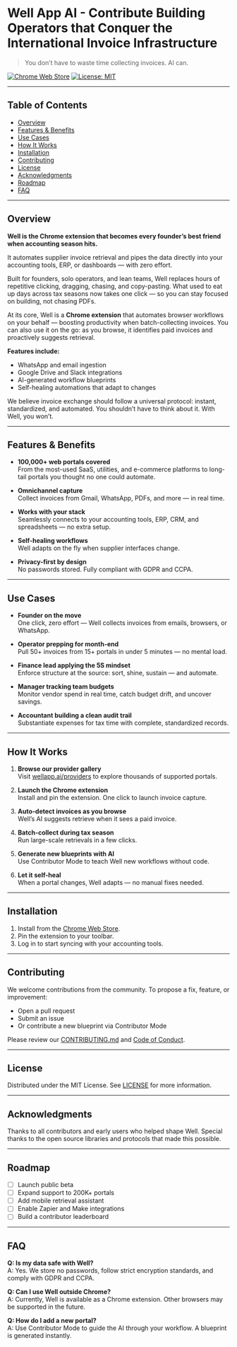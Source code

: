 # Well App AI - Contribute Building Operators that Conquer the International Invoice Infrastructure 

> You don’t have to waste time collecting invoices. AI can.

[![Chrome Web Store](https://img.shields.io/chrome-web-store/v/opeojlhedogedjbonianohhoijlgknna.svg)]([https://chromewebstore.google.com/detail/well/opeojlhedogedjbonianohhoijlgknna])
[![License: MIT](https://img.shields.io/badge/License-MIT-blue.svg)](LICENSE)

---

## Table of Contents

- [Overview](#overview)
- [Features & Benefits](#features--benefits)
- [Use Cases](#use-cases)
- [How It Works](#how-it-works)
- [Installation](#installation)
- [Contributing](#contributing)
- [License](#license)
- [Acknowledgments](#acknowledgments)
- [Roadmap](#roadmap)
- [FAQ](#faq)

---

## Overview

**Well is the Chrome extension that becomes every founder’s best friend when accounting season hits.**

It automates supplier invoice retrieval and pipes the data directly into your accounting tools, ERP, or dashboards — with zero effort.

Built for founders, solo operators, and lean teams, Well replaces hours of repetitive clicking, dragging, chasing, and copy-pasting. What used to eat up days across tax seasons now takes one click — so you can stay focused on building, not chasing PDFs.

At its core, Well is a **Chrome extension** that automates browser workflows on your behalf — boosting productivity when batch-collecting invoices. You can also use it on the go: as you browse, it identifies paid invoices and proactively suggests retrieval.

**Features include:**
- WhatsApp and email ingestion
- Google Drive and Slack integrations
- AI-generated workflow blueprints
- Self-healing automations that adapt to changes

We believe invoice exchange should follow a universal protocol: instant, standardized, and automated. You shouldn’t have to think about it. With Well, you won’t.

---

## Features & Benefits

- **100,000+ web portals covered**  
  From the most-used SaaS, utilities, and e-commerce platforms to long-tail portals you thought no one could automate.

- **Omnichannel capture**  
  Collect invoices from Gmail, WhatsApp, PDFs, and more — in real time.

- **Works with your stack**  
  Seamlessly connects to your accounting tools, ERP, CRM, and spreadsheets — no extra setup.

- **Self-healing workflows**  
  Well adapts on the fly when supplier interfaces change.

- **Privacy-first by design**  
  No passwords stored. Fully compliant with GDPR and CCPA.

---

## Use Cases

- **Founder on the move**  
  One click, zero effort — Well collects invoices from emails, browsers, or WhatsApp.

- **Operator prepping for month-end**  
  Pull 50+ invoices from 15+ portals in under 5 minutes — no mental load.

- **Finance lead applying the 5S mindset**  
  Enforce structure at the source: sort, shine, sustain — and automate.

- **Manager tracking team budgets**  
  Monitor vendor spend in real time, catch budget drift, and uncover savings.

- **Accountant building a clean audit trail**  
  Substantiate expenses for tax time with complete, standardized records.

---

## How It Works

1. **Browse our provider gallery**  
   Visit [wellapp.ai/providers](http://wellapp.ai/providers) to explore thousands of supported portals.

2. **Launch the Chrome extension**  
   Install and pin the extension. One click to launch invoice capture.

3. **Auto-detect invoices as you browse**  
   Well’s AI suggests retrieve when it sees a paid invoice.

4. **Batch-collect during tax season**  
   Run large-scale retrievals in a few clicks.

5. **Generate new blueprints with AI**  
   Use Contributor Mode to teach Well new workflows without code.

6. **Let it self-heal**  
   When a portal changes, Well adapts — no manual fixes needed.

---

## Installation

1. Install from the [Chrome Web Store](https://chrome.google.com/webstore/detail/opeojlhedogedjbonianohhoijlgknna).
2. Pin the extension to your toolbar.
3. Log in to start syncing with your accounting tools.

---

## Contributing

We welcome contributions from the community. To propose a fix, feature, or improvement:

- Open a pull request
- Submit an issue
- Or contribute a new blueprint via Contributor Mode

Please review our [CONTRIBUTING.md](CONTRIBUTING.md) and [Code of Conduct](CODE_OF_CONDUCT.md).

---

## License

Distributed under the MIT License. See [LICENSE](LICENSE) for more information.

---

## Acknowledgments

Thanks to all contributors and early users who helped shape Well. Special thanks to the open source libraries and protocols that made this possible.

---

## Roadmap

- [ ] Launch public beta
- [ ] Expand support to 200K+ portals
- [ ] Add mobile retrieval assistant
- [ ] Enable Zapier and Make integrations
- [ ] Build a contributor leaderboard

---

## FAQ

**Q: Is my data safe with Well?**  
A: Yes. We store no passwords, follow strict encryption standards, and comply with GDPR and CCPA.

**Q: Can I use Well outside Chrome?**  
A: Currently, Well is available as a Chrome extension. Other browsers may be supported in the future.

**Q: How do I add a new portal?**  
A: Use Contributor Mode to guide the AI through your workflow. A blueprint is generated instantly.

